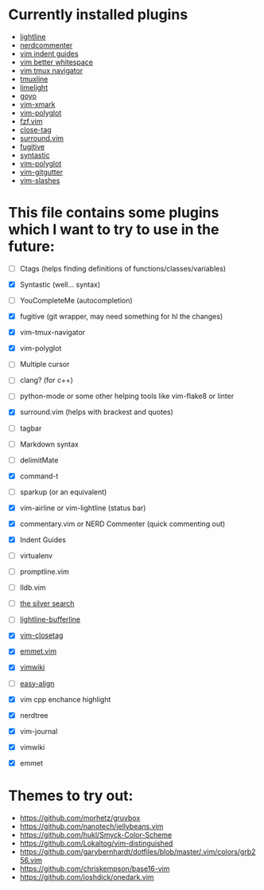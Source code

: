 # Currently installed plugins
* [lightline](https://github.com/itchyny/lightline.vim)
* [nerdcommenter](https://github.com/scrooloose/nerdcommenter)
* [vim indent guides](https://github.com/nathanaelkane/vim-indent-guides)
* [vim better whitespace](https://github.com/ntpeters/vim-better-whitespace)
* [vim tmux navigator](https://github.com/christoomey/vim-tmux-navigator)
* [tmuxline](https://github.com/edkolev/tmuxline.vim)
* [limelight](https://github.com/junegunn/limelight.vim)
* [goyo](https://github.com/junegunn/goyo.vim)
* [vim-xmark](https://github.com/junegunn/vim-xmark)
* [vim-polyglot](https://github.com/sheerun/vim-polyglot)
* [fzf.vim](https://github.com/junegunn/fzf.vim)
* [close-tag](https://github.com/alvan/vim-closetag)
* [surround.vim](https://github.com/tpope/vim-surround)
* [fugitive](https://github.com/tpope/vim-fugitive)
* [syntastic](https://github.com/vim-syntastic/syntastic)
* [vim-polyglot](https://github.com/sheerun/vim-polyglot)
* [vim-gitgutter](https://github.com/airblade/vim-gitgutter)
* [vim-slashes](https://github.com/junegunn/vim-slash)


# This file contains some plugins which I want to try to use in the future:
- [ ] Ctags (helps finding definitions of functions/classes/variables)
- [x] Syntastic (well... syntax)
- [ ] YouCompleteMe (autocompletion)
- [x] fugitive (git wrapper, may need something for hl the changes)
- [x] vim-tmux-navigator
- [x] vim-polyglot
- [ ] Multiple cursor
- [ ] clang? (for c++)
- [ ] python-mode or some other helping tools like vim-flake8 or linter
- [x] surround.vim (helps with brackest and quotes)
- [ ] tagbar
- [ ] Markdown syntax
- [ ] delimitMate
- [x] command-t
- [ ] sparkup (or an equivalent)
- [x] vim-airline or vim-lightline (status bar)
- [x] commentary.vim or NERD Commenter (quick commenting out)
- [x] Indent Guides
- [ ] virtualenv
- [ ] promptline.vim
- [ ] lldb.vim
- [ ] [the silver search](https://github.com/ggreer/the_silver_searcher)
- [ ] [lightline-bufferline](https://vimawesome.com/plugin/lightline-bufferline)
- [x] [vim-closetag](https://vimawesome.com/plugin/vim-closetag)
- [x] [emmet.vim](https://vimawesome.com/plugin/emmet-vim)
- [x] [vimwiki](https://github.com/vimwiki/vimwiki)
- [ ] [easy-align](https://github.com/junegunn/vim-easy-align)
- [x] vim cpp enchance highlight
- [x] nerdtree 
- [x] vim-journal
- [x] vimwiki
- [x] emmet


# Themes to try out:
* https://github.com/morhetz/gruvbox
* https://github.com/nanotech/jellybeans.vim
* https://github.com/hukl/Smyck-Color-Scheme
* https://github.com/Lokaltog/vim-distinguished
* https://github.com/garybernhardt/dotfiles/blob/master/.vim/colors/grb256.vim
* https://github.com/chriskempson/base16-vim
* https://github.com/joshdick/onedark.vim
